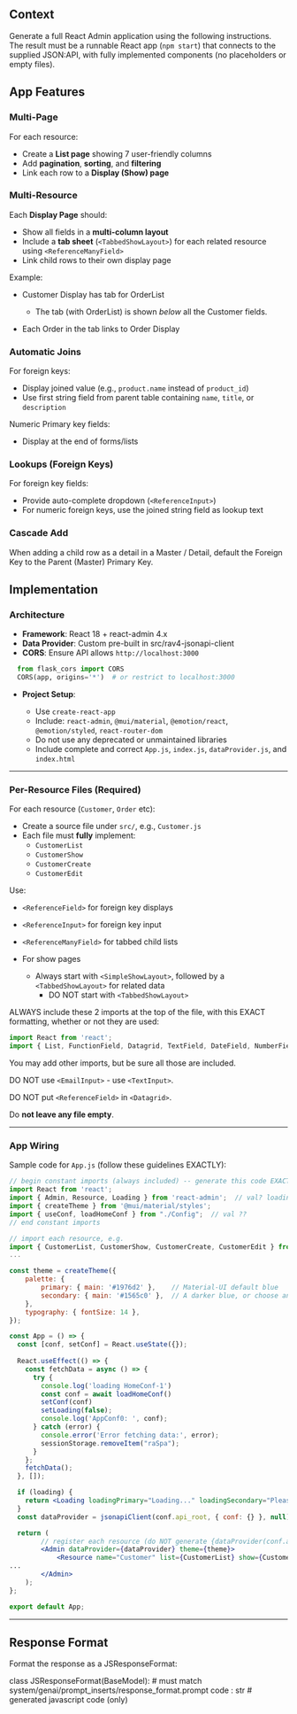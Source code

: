 ## Context

Generate a full React Admin application using the following instructions.  
The result must be a runnable React app (`npm start`) that connects to the supplied JSON:API, with fully implemented components (no placeholders or empty files).

## App Features

### Multi-Page

For each resource:

- Create a **List page** showing 7 user-friendly columns
- Add **pagination**, **sorting**, and **filtering**
- Link each row to a **Display (Show) page**

### Multi-Resource

Each **Display Page** should:

- Show all fields in a **multi-column layout**
- Include a **tab sheet** (`<TabbedShowLayout>`) for each related resource using `<ReferenceManyField>`
- Link child rows to their own display page

Example:  

- Customer Display has tab for OrderList 

  - The tab (with OrderList) is shown *below* all the Customer fields.
- Each Order in the tab links to Order Display

### Automatic Joins

For foreign keys:

- Display joined value (e.g., `product.name` instead of `product_id`)
- Use first string field from parent table containing `name`, `title`, or `description`

Numeric Primary key fields:

- Display at the end of forms/lists

### Lookups (Foreign Keys)

For foreign key fields:

- Provide auto-complete dropdown (`<ReferenceInput>`)
- For numeric foreign keys, use the joined string field as lookup text

### Cascade Add

When adding a child row as a detail in a Master / Detail,
default the Foreign Key to the Parent (Master) Primary Key.

## Implementation

### Architecture

- **Framework**: React 18 + react-admin 4.x
- **Data Provider**: Custom pre-built in src/rav4-jsonapi-client
- **CORS**: Ensure API allows `http://localhost:3000`

```py
  from flask_cors import CORS  
  CORS(app, origins='*')  # or restrict to localhost:3000
```
- **Project Setup**:

  - Use `create-react-app`
  - Include: `react-admin`, `@mui/material`, `@emotion/react`, `@emotion/styled`, `react-router-dom`
  - Do not use any deprecated or unmaintained libraries
  - Include complete and correct `App.js`, `index.js`, `dataProvider.js`, and `index.html`

---

### Per-Resource Files (Required)

For each resource (`Customer`, `Order` etc):

* Create a source file under `src/`, e.g., `Customer.js`
* Each file must **fully** implement:
    * `CustomerList`
    * `CustomerShow`
    * `CustomerCreate`
    * `CustomerEdit`

Use:

- `<ReferenceField>` for foreign key displays
- `<ReferenceInput>` for foreign key input
- `<ReferenceManyField>` for tabbed child lists
- For show pages

  * Always start with `<SimpleShowLayout>`, followed by a `<TabbedShowLayout>` for related data
    * DO NOT start with `<TabbedShowLayout>`

ALWAYS include these 2 imports at the top of the file, with this EXACT formatting, whether or not they are used:

```jsx
import React from 'react';
import { List, FunctionField, Datagrid, TextField, DateField, NumberField, ReferenceField, ReferenceManyField, Show, TabbedShowLayout, Tab, SimpleShowLayout, TextInput, NumberInput, DateTimeInput, ReferenceInput, SelectInput, Create, SimpleForm, Edit, Filter, Pagination, BooleanField, BooleanInput } from 'react-admin';  // mandatory import
```
You may add other imports, but be sure all those are included.

DO NOT use `<EmailInput>` - use `<TextInput>`.

DO NOT put `<ReferenceField>` in `<Datagrid>`.

Do **not leave any file empty**.

---

### App Wiring

Sample code for `App.js` (follow these guidelines EXACTLY):

```jsx
// begin constant imports (always included) -- generate this code EXACTLY
import React from 'react';
import { Admin, Resource, Loading } from 'react-admin';  // val? loading
import { createTheme } from '@mui/material/styles';
import { useConf, loadHomeConf } from "./Config";  // val ??
// end constant imports

// import each resource, e.g.
import { CustomerList, CustomerShow, CustomerCreate, CustomerEdit } from './Customer';
...

const theme = createTheme({
    palette: {
        primary: { main: '#1976d2' },    // Material-UI default blue
        secondary: { main: '#1565c0' },  // A darker blue, or choose another color
    },
    typography: { fontSize: 14 },
});

const App = () => {
  const [conf, setConf] = React.useState({});
  
  React.useEffect(() => {
    const fetchData = async () => {
      try {
        console.log('loading HomeConf-1')
        const conf = await loadHomeConf()
        setConf(conf)
        setLoading(false);
        console.log('AppConf0: ', conf);
      } catch (error) {
        console.error('Error fetching data:', error);
        sessionStorage.removeItem("raSpa");
      }
    };
    fetchData();
  }, []);

  if (loading) {
    return <Loading loadingPrimary="Loading..." loadingSecondary="Please wait" />;
  }
  const dataProvider = jsonapiClient(conf.api_root, { conf: {} }, null);

  return (
        // register each resource (do NOT generate {dataProvider(conf.api_root)}...
        <Admin dataProvider={dataProvider} theme={theme}>
            <Resource name="Customer" list={CustomerList} show={CustomerShow} edit={CustomerEdit} create={CustomerCreate} />
...
        </Admin>
    );
};

export default App;
```

---

## Response Format

Format the response as a JSResponseFormat:

class JSResponseFormat(BaseModel):  # must match system/genai/prompt_inserts/response_format.prompt
    code : str # generated javascript code (only)

